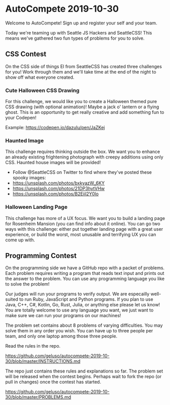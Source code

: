 # AutoCompete 2019-10-30
Welcome to AutoCompete! Sign up and register your self and your team.

Today we're teaming up with Seattle JS Hackers and SeattleCSS! This means
we've gathered two fun types of problems for you to solve.

## CSS Contest
On the CSS side of things El from SeattleCSS has created three challenges for
you! Work through them and we'll take time at the end of the night to show off
what everyone created.

### Cute Halloween CSS Drawing
For this challenge, we would like you to create a Halloween themed pure CSS
drawing (with optional animation)! Maybe a jack o' lantern or a flying ghost.
This is an opportunity to get really creative and add something fun to your
Codepen!

Example: https://codepen.io/dazulu/pen/JaZKej

### Haunted Image
This challenge requires thinking outside the box. We want you to enhance an
already existing frightening photograph with creepy additions using only CSS.
Haunted house images will be provided!

* Follow @SeattleCSS on Twitter to find where they've posted these spooky images:
* https://unsplash.com/photos/bxkyazW_6KY
* https://unsplash.com/photos/21DP3hytVHw
* https://unsplash.com/photos/B2Eiil2Y0lo

### Halloween Landing Page
This challenge has more of a UX focus.  We want you to build a landing page
for Rosenheim Mansion (you can find info about it online).  You can go two
ways with this challenge: either put together landing page with a great user
experience, or  build the worst, most unusable and terrifying UX you can come
up with.

## Programming Contest
On the programming side we have a GitHub repo with a packet of problems.
Each problem requires writing a program that reads text input and prints
out the answer to the problem. You can use any programming language you
like to solve the problem!

Our judges will run your programs to verify output. We are especailly
well-suited to run Ruby, JavaScript and Python programs. If you plan to use
Java, C++, C#, Kotlin, Go, Rust, Julia, or anything else please let us know!
You are totally welcome to use any language you want, we just want to make
sure we can run your programs on our machines!

The problem set contains about 8 problems of varying difficulties. You may
solve them in any order you wish. You can have up to three people per team,
and only one laptop among those three people.

Read the rules in the repo.

https://github.com/geluso/autocompete-2019-10-30/blob/master/INSTRUCTIONS.md

The repo just contains these rules and explanations so far. The problem set
will be released when the contest begins. Perhaps wait to fork the repo (or
pull in changes) once the contest has started.

https://github.com/geluso/autocompete-2019-10-30/blob/master/PROBLEMS.md
